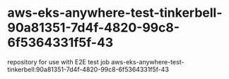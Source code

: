 # aws-eks-anywhere-test-tinkerbell-90a81351-7d4f-4820-99c8-6f5364331f5f-43
repository for use with E2E test job aws-eks-anywhere-test-tinkerbell:90a81351-7d4f-4820-99c8-6f5364331f5f-43
